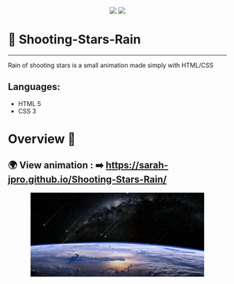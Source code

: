 <p align="center">
  <img src="https://img.shields.io/badge/HTML5-E34F26?style=for-the-badge&logo=html5&logoColor=white">
  <img src="https://img.shields.io/badge/CSS3-1572B6?style=for-the-badge&logo=css3&logoColor=white">
</p>




# 🌠 Shooting-Stars-Rain
------------------------
Rain of shooting stars is a small animation made simply with HTML/CSS 

Languages:
----------
- HTML 5
- CSS 3


# Overview 🔎

## 🌍 View animation : ➡️ https://sarah-jpro.github.io/Shooting-Stars-Rain/

<p align="center">
 <img src="img\vue-project.jpeg" width="400">
